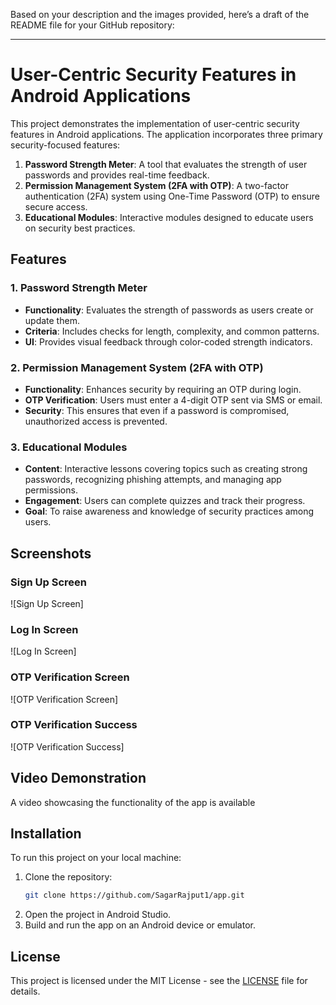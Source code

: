 Based on your description and the images provided, here’s a draft of the README file for your GitHub repository:

---

# User-Centric Security Features in Android Applications

This project demonstrates the implementation of user-centric security features in Android applications. The application incorporates three primary security-focused features:

1. **Password Strength Meter**: A tool that evaluates the strength of user passwords and provides real-time feedback.
2. **Permission Management System (2FA with OTP)**: A two-factor authentication (2FA) system using One-Time Password (OTP) to ensure secure access.
3. **Educational Modules**: Interactive modules designed to educate users on security best practices.

## Features

### 1. Password Strength Meter
- **Functionality**: Evaluates the strength of passwords as users create or update them.
- **Criteria**: Includes checks for length, complexity, and common patterns.
- **UI**: Provides visual feedback through color-coded strength indicators.

### 2. Permission Management System (2FA with OTP)
- **Functionality**: Enhances security by requiring an OTP during login.
- **OTP Verification**: Users must enter a 4-digit OTP sent via SMS or email.
- **Security**: This ensures that even if a password is compromised, unauthorized access is prevented.

### 3. Educational Modules
- **Content**: Interactive lessons covering topics such as creating strong passwords, recognizing phishing attempts, and managing app permissions.
- **Engagement**: Users can complete quizzes and track their progress.
- **Goal**: To raise awareness and knowledge of security practices among users.

## Screenshots

### Sign Up Screen
![Sign Up Screen]

### Log In Screen
![Log In Screen]

### OTP Verification Screen
![OTP Verification Screen]

### OTP Verification Success
![OTP Verification Success]

## Video Demonstration

A video showcasing the functionality of the app is available

## Installation

To run this project on your local machine:

1. Clone the repository:
    ```bash
    git clone https://github.com/SagarRajput1/app.git
    ```
2. Open the project in Android Studio.
3. Build and run the app on an Android device or emulator.

## License

This project is licensed under the MIT License - see the [LICENSE](LICENSE) file for details.

